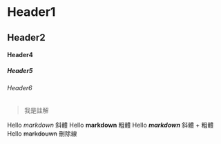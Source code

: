 # Header1
## Header2 

#### Header4
##### Header5
###### Header6

> 我是註解

Hello *markdown* 斜體
Hello **markdown** 粗體
Hello ***markdown*** 斜體 + 粗體
Hello ~~markdouwn~~ 刪除線
